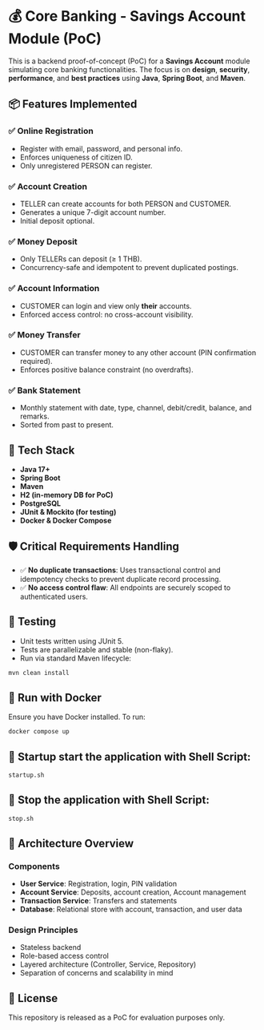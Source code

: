 # 💰 Core Banking - Savings Account Module (PoC)

This is a backend proof-of-concept (PoC) for a **Savings Account** module simulating core banking functionalities. The focus is on **design**, **security**, **performance**, and **best practices** using **Java**, **Spring Boot**, and **Maven**.

## 📦 Features Implemented

### ✅ Online Registration
- Register with email, password, and personal info.
- Enforces uniqueness of citizen ID.
- Only unregistered PERSON can register.

### ✅ Account Creation
- TELLER can create accounts for both PERSON and CUSTOMER.
- Generates a unique 7-digit account number.
- Initial deposit optional.

### ✅ Money Deposit
- Only TELLERs can deposit (≥ 1 THB).
- Concurrency-safe and idempotent to prevent duplicated postings.

### ✅ Account Information
- CUSTOMER can login and view only **their** accounts.
- Enforced access control: no cross-account visibility.

### ✅ Money Transfer
- CUSTOMER can transfer money to any other account (PIN confirmation required).
- Enforces positive balance constraint (no overdrafts).

### ✅ Bank Statement
- Monthly statement with date, type, channel, debit/credit, balance, and remarks.
- Sorted from past to present.

## 🚧 Tech Stack

- **Java 17+**
- **Spring Boot**
- **Maven**
- **H2 (in-memory DB for PoC)**
- **PostgreSQL**
- **JUnit & Mockito (for testing)**
- **Docker & Docker Compose**

## 🛡️ Critical Requirements Handling

- ✅ **No duplicate transactions**: Uses transactional control and idempotency checks to prevent duplicate record processing.
- ✅ **No access control flaw**: All endpoints are securely scoped to authenticated users.

## 🧪 Testing

- Unit tests written using JUnit 5.
- Tests are parallelizable and stable (non-flaky).
- Run via standard Maven lifecycle:

```bash
mvn clean install
```

## 🐳 Run with Docker

Ensure you have Docker installed. To run:

```bash
docker compose up
```


## 🚀 Startup  start the application with Shell Script:
```sh
startup.sh
```

## 🛑 Stop the application with Shell Script:
```sh
stop.sh
```



## 📐 Architecture Overview

### Components
- **User Service**: Registration, login, PIN validation
- **Account Service**: Deposits, account creation, Account management
- **Transaction Service**: Transfers and statements
- **Database**: Relational store with account, transaction, and user data

### Design Principles
- Stateless backend
- Role-based access control
- Layered architecture (Controller, Service, Repository)
- Separation of concerns and scalability in mind

## 📄 License

This repository is released as a PoC for evaluation purposes only.
